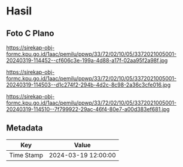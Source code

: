 # Hasil

## Foto C Plano

https://sirekap-obj-formc.kpu.go.id/1aac/pemilu/ppwp/33/72/02/10/05/3372021005001-20240319-114452--cf606c3e-199a-4d88-a17f-02aa95f2a98f.jpg

https://sirekap-obj-formc.kpu.go.id/1aac/pemilu/ppwp/33/72/02/10/05/3372021005001-20240319-114503--d1c274f2-294b-4d2c-8c98-2a36c3cfe016.jpg

https://sirekap-obj-formc.kpu.go.id/1aac/pemilu/ppwp/33/72/02/10/05/3372021005001-20240319-114510--7f799922-29ac-46f4-80e7-a00d383ef681.jpg


## Metadata

| Key        | Value               |
| ---------- | ------------------- |
| Time Stamp | 2024-03-19 12:00:00 |



